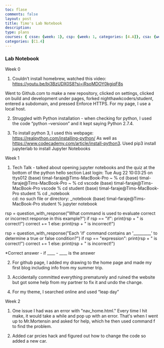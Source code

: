 ```yaml
---
toc: flase
comments: false
layout: post
title: Timo's Lab Notebook
description: 
type: plans
courses: { csse: {week: 1}, csp: {week: 1, categories: [4.A]}, csa: {week: 0} }
categories: [C1.4]
---
```



### Lab Notebook
Week 0

1. Couldn’t install homebrew, watched this video: https://youtu.be/bj3BzUDX0S8?si=iRsoMDOY0kgiqF8s

Went to Github.com to make a new repository, clicked on settings, clicked on build and development under pages, forked nighthawkcoders/student, entered a subdomain, and pressed Enforce HTTPS. For my page, I use a local host. 

2. Struggled with Python installation - when checking for python, I used the code “python –versioon” and it kept saying Python 2.7.4. 

3. To install python 3, I used this webpage: https://realpython.com/installing-python/
As well as https://www.codecademy.com/article/install-python3.
Used pip3 install jupyterlab to install Jupyter Notebooks

Week 1
1. Tech Talk - talked about opening jupyter notebooks and the quiz at the bottom of the python hello section
Last login: Tue Aug 22 10:03:25 on ttys012
(base) timal-faraje@Tims-MacBook-Pro ~ % cd
(base) timal-faraje@Tims-MacBook-Pro ~ % cd vscode
(base) timal-faraje@Tims-MacBook-Pro vscode % cd student
(base) timal-faraje@Tims-MacBook-Pro student % cd _notebook    
cd: no such file or directory: _notebook
(base) timal-faraje@Tims-MacBook-Pro student % jupyter notebook 
 
rsp = question_with_response("What command is used to evaluate correct or incorrect response in this example?")
if rsp == "if":
    print(rsp + " is correct!")
    correct += 1
else:
    print(rsp + " is incorrect!")

rsp = question_with_response("Each 'if' command contains an '_________' to determine a true or false condition?")
if rsp == "expression":
    print(rsp + " is correct!")
    correct += 1
else:
    print(rsp + " is incorrect!")

*Correct answer - if ____ - ____ is the answer


2. For github page, I added my drawing to the home page and made my first blog including info from my summer trip. 

3. Accidentally committed everything prematurely and ruined the website but got some help from my partner to fix it and undo the change. 

4. For my theme, I searched online and used “leap day”


Week 2

1. One issue I had was an error with "nav_home.html." Every time I hit make, it would take a while and pop up with an error. That's when I went up to Mr.Mortensin and asked for help, which he then used command f to find the problem.

2. Added car prcies hack and figured out how to change the code so added a new car.